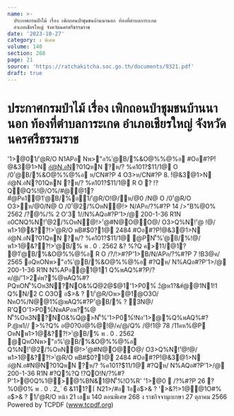 ```yaml
---
name: >-
  ประกาศกรมป่าไม้ เรื่อง เพิกถอนป่าชุมชนบ้านนานอก ท้องที่ตำบลการะเกด
  อำเภอเชียรใหญ่ จังหวัดนครศรีธรรมราช
date: '2023-10-27'
category: ง พิเศษ
volume: 140
section: 268
page: 21
source: 'https://ratchakitcha.soc.go.th/documents/9321.pdf'
draft: true
---
```


# ประกาศกรมป่าไม้ เรื่อง เพิกถอนป่าชุมชนบ้านนานอก ท้องที่ตำบลการะเกด อำเภอเชียรใหญ่ จังหวัดนครศรีธรรมราช

'1>@01/'่@R/O N1APอ Nพ>"อ%'่@B/%&O@%%@%อ #Oอ#?P!ํ@&3@1>N อํ@N.อN?01QหN ?ห/? %ค101?$11/1@ O /0'่@B/%&O@%%@%อ ห/CN#?P 4 O3>ห/CN#?P 8. !ํ@&3@1>N อํ@N.อN?01QหN ?ห/? %ค101?$11/1@ R O ? !?Q@Q%!@/O%/#@@1? #ํ@Pค1@1'่@B/%อ1/'่@R/O!@/ห/@0 /N@ O /0'่@R/O O3>ห/@0/N@ O /0'่@2/%OหN@!> N/APอ/?%#?P 14 />"B%@0% 2562 /?ํ@%/% 2 O'3 1//N%AQอ#?P'1>/@ 200-1-36 R1N อ0CNQ%N!'่@2/%OหN@!>'่@#N@O@O@/ O3>Q%N!'่@ !@/พ1>1@&??!>'่@R/O พB#$0?1@ 2484 #Oอ#?P!ํ@&3@1>N อํ@N.อN?01QหN ?ห/? %ค101?$11/1@ @PN'็%'่@B/%!@/พ1>1@&??!>'่@B/% พ . 0 . 2562 &? %?Q ค>11/@1? @1'่@B/%&O@%%@%อ R O /?/!>#?P'1>B/N/APอ/?%#?P 7 !B3@ค/ 2565 อQหONพ>"อ%'่@B/%&O@%%@%อ #?Qห/ N%AQอ#?P'1>/@ 200-1-36 R1N N%APอ@1@11 Q%พAQ%#?P/?ค/@/'1>2ค์พ?%@พAQ%#?PQหON'็%Oห3N?NO&%Qํ@2@$@1'1>P0%์ 2ํ@ห1?&#ํ@@1N1!1 Q%N/2 C O3O อ$>& ? 1/'่@R/Oพ>@1@O3O/ NหO%/N@@1%ํ@พAQ%#?P'่@B/% ? 3N@/ R'QO'1>P0%์NพAPอพ?%@ N'็%Oห3N?NO&%Qํ@>N'็%'1>P0%์!Nอ'1>@%Q%พAQ%#?P.@พ1// >%?Q% อ@0?0อํ@%@!@/ค/@/Q% /@!1@ 78 /11คห%@P OหNพ1>1@&??!>'่@B/% พ . 0 . 2562 @QหONพ>"อ%'่@B/%&O@%%@%อ Q%N!'่@2/%OหN@!>'่@#N@O@O@/ O3>Q%N!'่@!@/พ1>1@&??!>'่@R/O พB#$0?1@ 2484 #Oอ#?P!ํ@&3@1>N อํ@N.อ#N@N?01QหN ?ห/? %ค101?$11/1@ #?Qห/ N%AQอ#?P'1>/@ 200-1-36 R1N #?Q%?Q !?QO!N/?%#?P'1>@0Q%1@>@%BN&1@N'็%!O%R' '1>@0  /?%#?P 26 ?%0@0% พ . 0 . 2_` 6 &111?1์ N21>/#อ 1ออ$>& ? '>&?!>1@@1O#% อ$>& ? 1/'่@R/O หน้า 21 เลม 140 ตอนพิเศษ 268 ง ราชกิจจานุเบกษา 27 ตุลาคม 2566 Powered by TCPDF (www.tcpdf.org)
